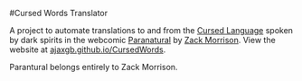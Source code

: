 #Cursed Words Translator

A project to automate translations to and from the [Cursed Language](http://paranatural.wikia.com/wiki/Spirit_Languages#Cursed_Words) spoken by dark spirits in the webcomic [Paranatural](http://www.paranatural.net/) by [Zack Morrison](https://twitter.com/paranaturalzack). View the website at [ajaxgb.github.io/CursedWords](http://ajaxgb.github.io/CursedWords/).

Parantural belongs entirely to Zack Morrison.
